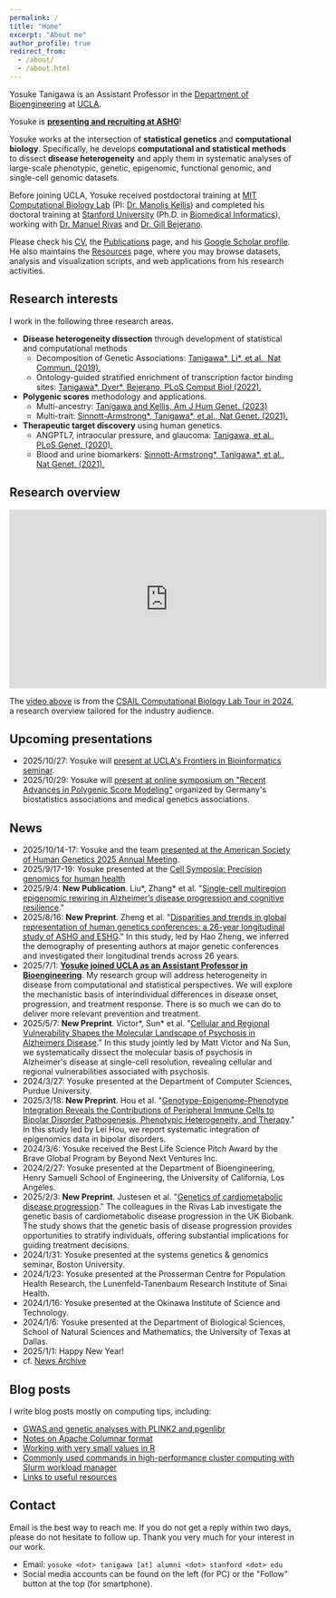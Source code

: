 ```yaml
---
permalink: /
title: "Home"
excerpt: "About me"
author_profile: true
redirect_from:
  - /about/
  - /about.html
---
```


Yosuke Tanigawa is an Assistant Professor in the [Department of Bioengineering](https://www.bioeng.ucla.edu/) at [UCLA](https://www.ucla.edu/).

Yosuke is [**presenting and recruiting at ASHG**](/talks/2025-10-14-ASHG2025)!

Yosuke works at the intersection of **statistical genetics** and **computational biology**. Specifically, he develops **computational and statistical methods** to dissect **disease heterogeneity** and apply them in systematic analyses of large-scale phenotypic, genetic, epigenomic, functional genomic, and single-cell genomic datasets.

Before joining UCLA, Yosuke received postdoctoral training at [MIT Computational Biology Lab](http://compbio.mit.edu/) (PI: [Dr. Manolis Kellis](https://web.mit.edu/manoli/)) and completed his doctoral training at [Stanford University](https://www.stanford.edu/) (Ph.D. in [Biomedical Informatics](https://med.stanford.edu/bmi.html)), working with [Dr. Manuel Rivas](http://med.stanford.edu/rivaslab/) and [Dr. Gill Bejerano](http://bejerano.stanford.edu/).

Please check his [CV](/cv), the [Publications](/publications) page, and his [Google Scholar profile](https://scholar.google.com/citations?user=9hVh3nQAAAAJ&hl=en). He also maintains the [Resources](/resources) page, where you may browse datasets, analysis and visualization scripts, and web applications from his research activities.

## Research interests

I work in the following three research areas.

- **Disease heterogeneity dissection** through development of statistical and computational methods
  - Decomposition of Genetic Associations: [Tanigawa\*, Li\*, et al., Nat Commun. (2019).](/publication/2019-09-06-DeGAs)
  - Ontology-guided stratified enrichment of transcription factor binding sites: [Tanigawa\*, Dyer\*, Bejerano, PLoS Comput Biol (2022).](/publication/2022-08-30-whichtf)
- **Polygenic scores** methodology and applications.
  - Multi-ancestry: [Tanigawa and Kellis, Am J Hum Genet. (2023)](/publication/2023-10-26-ipgs)
  - Multi-trait: [Sinnott-Armstrong\*, Tanigawa\*, et al., Nat Genet. (2021).](/publication/2021-01-18-biomarkers)
- **Therapeutic target discovery** using human genetics.
  - ANGPTL7, intraocular pressure, and glaucoma: [Tanigawa, et al., PLoS Genet. (2020).](/publication/2020-05-05-ANGPTL7)
  - Blood and urine biomarkers: [Sinnott-Armstrong\*, Tanigawa\*, et al., Nat Genet. (2021).](/publication/2021-01-18-biomarkers)

## Research overview

<iframe width="560" height="315" src="https://www.youtube.com/embed/kprOBq1qyNs?si=g0hc5SUwrDADGck-" title="YouTube video player" frameborder="0" allow="accelerometer; autoplay; clipboard-write; encrypted-media; gyroscope; picture-in-picture; web-share" referrerpolicy="strict-origin-when-cross-origin" allowfullscreen></iframe>

The [video above](https://youtu.be/kprOBq1qyNs) is from the [CSAIL Computational Biology Lab Tour in 2024](https://cap.csail.mit.edu/computational-biology-lab-lab-tour), a research overview tailored for the industry audience.

## Upcoming presentations

- 2025/10/27: Yosuke will [present at UCLA's Frontiers in Bioinformatics seminar](/talks/2025-10-27-UCLA-Bioinformatics).
- 2025/10/29: Yosuke will [present at online symposium on "Recent Advances in Polygenic Score Modeling"](/talks/2025-10-29-IBS-DR-GMDS) organized by Germany's biostatistics associations and medical genetics associations.

## News

- 2025/10/14-17: Yosuke and the team [presented at the American Society of Human Genetics 2025 Annual Meeting](/talks/2025-10-14-ASHG2025).
- 2025/9/17-19: Yosuke presented at the [Cell Symposia: Precision genomics for human health](https://www.cell-symposia.com/precision-genomics-2025/index.html)
- 2025/9/4: **New Publication**. Liu\*, Zhang\* et al. "[Single-cell multiregion epigenomic rewiring in Alzheimer’s disease progression and cognitive resilience](/publication/2025-09-04-ad-multiregion-epigenomics)."
- 2025/8/16: **New Preprint**. Zheng et al. "[Disparities and trends in global representation of human genetics conferences: a 26-year longitudinal study of ASHG and ESHG](/publication/preprint-2025-08-16-genetic-conference)." In this study, led by Hao Zheng, we inferred the demography of presenting authors at major genetic conferences and investigated their longitudinal trends across 26 years.
- 2025/7/1: [**Yosuke joined UCLA as an Assistant Professor in Bioengineering**](/posts/2025/07/joining-ucla). My research group will address heterogeneity in disease from computational and statistical perspectives. We will explore the mechanistic basis of interindividual differences in disease onset, progression, and treatment response. There is so much we can do to deliver more relevant prevention and treatment.
- 2025/5/7: **New Preprint**. Victor\*, Sun\* et al. "[Cellular and Regional Vulnerability Shapes the Molecular Landscape of Psychosis in Alzheimers Disease](/publication/preprint-2025-05-07-adpsychosis)." In this study jointly led by Matt Victor and Na Sun, we systematically dissect the molecular basis of psychosis in Alzheimer's disease at single-cell resolution, revealing cellular and regional vulnerabilities associated with psychosis.
- 2024/3/27: Yosuke presented at the Department of Computer Sciences, Purdue University.
- 2025/3/18: **New Preprint**. Hou et al. "[Genotype-Epigenome-Phenotype Integration Reveals the Contributions of Peripheral Immune Cells to Bipolar Disorder Pathogenesis, Phenotypic Heterogeneity, and Therapy](/publication/preprint-2025-03-18-bipolar-epigenomics)." In this study led by Lei Hou, we report systematic integration of epigenomics data in bipolar disorders.
- 2024/3/6: Yosuke received the Best Life Science Pitch Award by the Brave Global Program by Beyond Next Ventures Inc.
- 2024/2/27: Yosuke presented at the Department of Bioengineering, Henry Samueli School of Engineering, the University of California, Los Angeles.
- 2025/2/3: **New Preprint**. Justesen et al. "[Genetics of cardiometabolic disease progression](/publication/preprint-2025-02-03-cardiometabolic-progression)." The colleagues in the Rivas Lab investigate the genetic basis of cardiometabolic disease progression in the UK Biobank. The study shows that the genetic basis of disease progression provides opportunities to stratify individuals, offering substantial implications for guiding treatment decisions.
- 2024/1/31: Yosuke presented at the systems genetics & genomics seminar, Boston University.
- 2024/1/23: Yosuke presented at the Prosserman Centre for Population Health Research, the Lunenfeld-Tanenbaum Research Institute of Sinai Health.
- 2024/1/16: Yosuke presented at the Okinawa Institute of Science and Technology.
- 2024/1/6: Yosuke presented at the Department of Biological Sciences, School of Natural Sciences and Mathematics, the University of Texas at Dallas.
- 2025/1/1: Happy New Year!
- cf. [News Archive](/tags/#news)

## Blog posts

I write blog posts mostly on computing tips, including:

- [GWAS and genetic analyses with PLINK2 and pgenlibr](/posts/2020/09/PLINK2)
- [Notes on Apache Columnar format](/posts/2020/11/apache-columnar)
- [Working with very small values in R](/posts/2020/07/small-values-in-R)
- [Commonly used commands in high-performance cluster computing with Slurm workload manager](/posts/2020/04/slurm/)
- [Links to useful resources](https://yosuketanigawa.com/posts/links/)

## Contact

Email is the best way to reach me. If you do not get a reply within two days, please do not hesitate to follow up. Thank you very much for your interest in our work.

- Email: `yosuke <dot> tanigawa [at] alumni <dot> stanford <dot> edu`
- Social media accounts can be found on the left (for PC) or the "Follow" button at the top (for smartphone).
